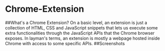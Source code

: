 # Chrome-Extension
##What's a Chrome Extension?
On a basic level, an extension is just a collection of HTML, CSS and JavaScript snippets that lets us execute some extra functionalities through the JavaScript APIs that the Chrome browser exposes. In layman's terms, an extension is mostly a webpage hosted inside Chrome with access to some specific APIs.
##Screenshots

